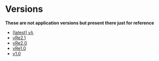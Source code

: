 # Versions
**These are not application versions but present there just for reference**<br>

- [[latest] vλ](https://github.com/Hyouteki/Memey/tree/main/versions/vλ)
- [vRe2.1](https://github.com/Hyouteki/Memey/tree/main/versions/vRe2.1)
- [vRe2.0](https://github.com/Hyouteki/Memey/tree/main/versions/vRe2.0)
- [vRe1.0](https://github.com/Hyouteki/Memey/tree/main/versions/vRe1.0)
- [v1.0](https://github.com/Hyouteki/Memey/tree/main/versions/v1.0)

